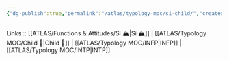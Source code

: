```yaml
---
{"dg-publish":true,"permalink":"/atlas/typology-moc/si-child/","created":"2023-01-05T15:02:10.743+01:00","updated":"2023-03-09T10:07:10.425+01:00"}
---
```


Links :: [[ATLAS/Functions & Attitudes/Si 🏔️\|Si 🏔️]] | [[ATLAS/Typology MOC/Child 👼\|Child 👼]] | [[ATLAS/Typology MOC/INFP\|INFP]] | [[ATLAS/Typology MOC/INTP\|INTP]]